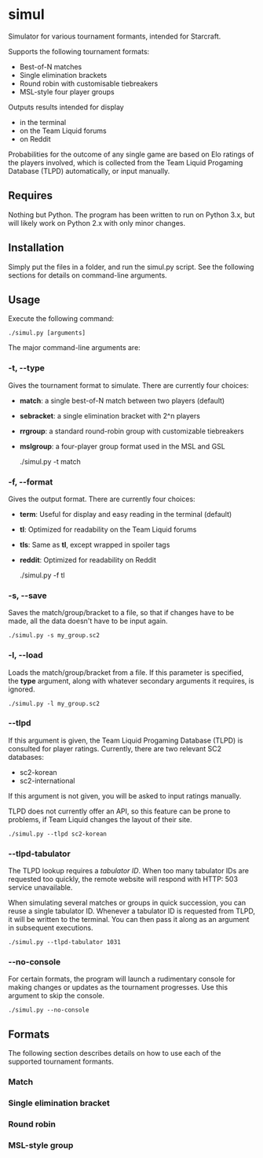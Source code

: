 simul
=====

Simulator for various tournament formants, intended for Starcraft.

Supports the following tournament formats:
-   Best-of-N matches
-   Single elimination brackets
-   Round robin with customisable tiebreakers
-   MSL-style four player groups

Outputs results intended for display
-   in the terminal
-   on the Team Liquid forums
-   on Reddit

Probabilities for the outcome of any single game are based on Elo ratings of
the players involved, which is collected from the Team Liquid Progaming
Database (TLPD) automatically, or input manually.

Requires
--------

Nothing but Python. The program has been written to run on Python 3.x, but will
likely work on Python 2.x with only minor changes.

Installation
------------

Simply put the files in a folder, and run the simul.py script. See the
following sections for details on command-line arguments.

Usage
-----

Execute the following command:

    ./simul.py [arguments]

The major command-line arguments are:

### -t, --type

Gives the tournament format to simulate. There are currently four choices:
-   **match**: a single best-of-N match between two players (default)
-   **sebracket**: a single elimination bracket with 2^n players
-   **rrgroup**: a standard round-robin group with customizable tiebreakers
-   **mslgroup**: a four-player group format used in the MSL and GSL


    ./simul.py -t match

### -f, --format

Gives the output format. There are currently four choices:
-   **term**: Useful for display and easy reading in the terminal (default)
-   **tl**: Optimized for readability on the Team Liquid forums
-   **tls**: Same as **tl**, except wrapped in spoiler tags
-   **reddit**: Optimized for readability on Reddit

    ./simul.py -f tl

### -s, --save

Saves the match/group/bracket to a file, so that if changes have to be made,
all the data doesn't have to be input again.

    ./simul.py -s my_group.sc2

### -l, --load

Loads the match/group/bracket from a file. If this parameter is specified, the
**type** argument, along with whatever secondary arguments it requires, is
ignored.

    ./simul.py -l my_group.sc2

### --tlpd

If this argument is given, the Team Liquid Progaming Database (TLPD) is
consulted for player ratings. Currently, there are two relevant SC2 databases:
-   sc2-korean
-   sc2-international

If this argument is not given, you will be asked to input ratings manually.

TLPD does not currently offer an API, so this feature can be prone to problems,
if Team Liquid changes the layout of their site.

    ./simul.py --tlpd sc2-korean

### --tlpd-tabulator

The TLPD lookup requires a *tabulator ID*. When too many tabulator IDs are
requested too quickly, the remote website will respond with HTTP: 503
service unavailable.

When simulating several matches or groups in quick succession, you can reuse a
single tabulator ID. Whenever a tabulator ID is requested from TLPD, it will be
written to the terminal. You can then pass it along as an argument in
subsequent executions.

    ./simul.py --tlpd-tabulator 1031

### --no-console

For certain formats, the program will launch a rudimentary console for making
changes or updates as the tournament progresses. Use this argument to skip the
console.

    ./simul.py --no-console

Formats
-------

The following section describes details on how to use each of the supported
tournament formants.

### Match

### Single elimination bracket

### Round robin

### MSL-style group
